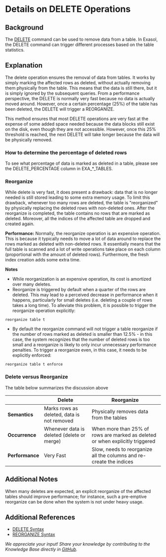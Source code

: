 # Details on DELETE Operations 
## Background

The [DELETE](https://docs.exasol.com/sql/delete.htm) command can be used to remove data from a table. In Exasol, the DELETE command can trigger different processes based on the table statistics. 

## Explanation

The delete operation ensures the removal of data from tables. It works by simply marking the affected rows as deleted, without actually removing them physically from the table. This means that the data is still there, but it is simply ignored by the subsequent queries. From a performance perspective, the DELETE is normally very fast because no data is actually moved around. However, once a certain percentage (25%) of the table has been deleted, the DELETE will trigger a REORGANIZE. 

This method ensures that most DELETE operations are very fast at the expense of some added space needed because the data blocks still exist on the disk, even though they are not accessible. However, once this 25% threshold is reached, the next DELETE will take longer because the data will be physically removed.

### How to determine the percentage of deleted rows

To see what percentage of data is marked as deleted in a table, please see the DELETE_PERCENTAGE column in EXA_*_TABLES.

### Reorganize

While delete is very fast, it does present a drawback: data that is no longer needed is still stored leading to some extra memory usage. To limit this drawback, whenever too many rows are deleted, the table is "reorganized" by physically replacing the deleted rows with non-deleted ones. After the reorganize is completed, the table contains no rows that are marked as deleted. Moreover, all the indices of the affected table are dropped and created again.

**Performance:**
Normally, the reorganize operation is an expensive operation. This is because it typically needs to move a lot of data around to replace the rows marked as deleted with non-deleted rows. It essentially means that the full table is scanned and a lot of write operations take place on each column (proportional with the amount of deleted rows). Furthermore, the fresh index creation adds some extra time.

**Notes**

* While reorganization is an expensive operation, its cost is amortized over many deletes.
* Reorganize is triggered by default when a quarter of the rows are deleted. This may lead to a perceived decrease in performance when it happens, particularly for small deletes (i.e. deleting a couple of rows takes a long time). To alleviate this problem, it is possible to trigger the reorganize operation explicitly:


```"code-sql"
reorganize table t 
```
* By default the reorganize command will not trigger a table reorganize if the number of rows marked as deleted is smaller than 12.5% - in this case, the system recognizes that the number of deleted rows is too small and a reorganize is likely to only incur unnecessary performance penalties. To trigger a reorganize even, in this case, it needs to be explicitly enforced:


```"code-sql"
reorganize table t enforce
```
### Delete versus Reorganize

The table below summarizes the discussion above

|   |Delete   |Reorganize   |
|---|---|---|
|**Semantics**   |Marks rows as deleted, data is not removed   |Physically removes data from the tables   |
|**Occurrence**   |Whenever data is deleted (delete or merge)   |When more than 25% of rows are marked as deleted or when explicitly triggered   |
|**Performance**    |Very Fast   |Slow, needs to reorganize all the columns and re-create the indices   |

## Additional Notes

When many deletes are expected, an explicit reorganize of the affected tables should improve performance; for instance, such a pre-emptive reorganize can be done when the system is not under heavy usage.

## Additional References

* [DELETE Syntax](https://docs.exasol.com/sql/delete.htm)
* [REORGANIZE Syntax](https://docs.exasol.com/sql/reorganize.htm)

*We appreciate your input! Share your knowledge by contributing to the Knowledge Base directly in [GitHub](https://github.com/exasol/public-knowledgebase).* 